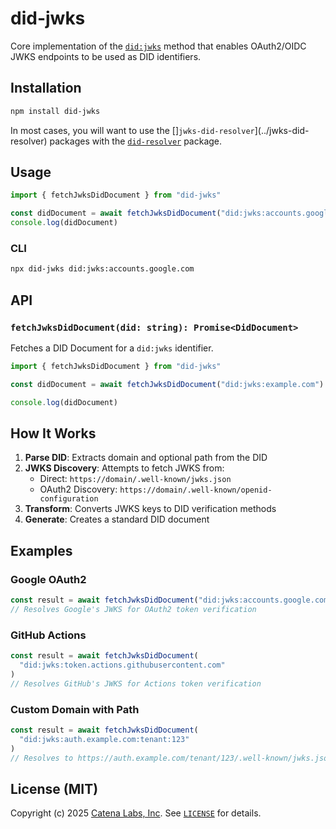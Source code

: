 # did-jwks

Core implementation of the [`did:jwks`](https://github.com/catena-labs/did-jwks) method that enables OAuth2/OIDC JWKS endpoints to be used as DID identifiers.

## Installation

```bash
npm install did-jwks
```

In most cases, you will want to use the []`jwks-did-resolver`](../jwks-did-resolver) packages with the [`did-resolver`](https://github.com/decentralized-identity/did-resolver) package.

## Usage

```typescript
import { fetchJwksDidDocument } from "did-jwks"

const didDocument = await fetchJwksDidDocument("did:jwks:accounts.google.com")
console.log(didDocument)
```

### CLI

```bash
npx did-jwks did:jwks:accounts.google.com
```

## API

### `fetchJwksDidDocument(did: string): Promise<DidDocument>`

Fetches a DID Document for a `did:jwks` identifier.

```typescript
import { fetchJwksDidDocument } from "did-jwks"

const didDocument = await fetchJwksDidDocument("did:jwks:example.com")

console.log(didDocument)
```

## How It Works

1. **Parse DID**: Extracts domain and optional path from the DID
2. **JWKS Discovery**: Attempts to fetch JWKS from:
   - Direct: `https://domain/.well-known/jwks.json`
   - OAuth2 Discovery: `https://domain/.well-known/openid-configuration`
3. **Transform**: Converts JWKS keys to DID verification methods
4. **Generate**: Creates a standard DID document

## Examples

### Google OAuth2

```typescript
const result = await fetchJwksDidDocument("did:jwks:accounts.google.com")
// Resolves Google's JWKS for OAuth2 token verification
```

### GitHub Actions

```typescript
const result = await fetchJwksDidDocument(
  "did:jwks:token.actions.githubusercontent.com"
)
// Resolves GitHub's JWKS for Actions token verification
```

### Custom Domain with Path

```typescript
const result = await fetchJwksDidDocument(
  "did:jwks:auth.example.com:tenant:123"
)
// Resolves to https://auth.example.com/tenant/123/.well-known/jwks.json
```

## License (MIT)

Copyright (c) 2025 [Catena Labs, Inc](https://catenalabs.com). See [`LICENSE`](./LICENSE) for details.
